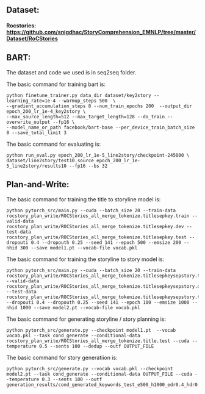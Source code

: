 
## Dataset:
#### Rocstories: https://github.com/snigdhac/StoryComprehension_EMNLP/tree/master/Dataset/RoCStories


## BART:
The dataset and code we used is in seq2seq folder.

The basic command for training bart is:
```
python finetune_trainer.py data_dir dataset/key2story --learning_rate=1e-4 --warmup_steps 500  \
--gradient_accumulation_steps 8 --num_train_epochs 200  --output_dir epoch_200_lr_1e-4_key2story \
--max_source_length=512 --max_target_length=128 --do_train --overwrite_output --fp16 \
--model_name_or_path facebook/bart-base --per_device_train_batch_size 8 --save_total_limit 3
```

The basic command for evaluating is:
```
python run_eval.py epoch_200_lr_1e-5_line2story/checkpoint-245000 \
dataset/line2story/test10.source epoch_200_lr_1e-5_line2story/results10 --fp16 --bs 32
```
## Plan-and-Write:
The basic command for training the title to storyline model is:
```
python pytorch_src/main.py --cuda --batch_size 20 --train-data rocstory_plan_write/ROCStories_all_merge_tokenize.titlesepkey.train --valid-data rocstory_plan_write/ROCStories_all_merge_tokenize.titlesepkey.dev --test-data rocstory_plan_write/ROCStories_all_merge_tokenize.titlesepkey.test --dropouti 0.4 --dropouth 0.25 --seed 141 --epoch 500 --emsize 200 --nhid 300 --save model1.pt --vocab-file vocab.pkl
```

The basic command for training the storyline to story model is:
```
python pytorch_src/main.py --cuda --batch_size 20 --train-data rocstory_plan_write/ROCStories_all_merge_tokenize.titlesepkeysepstory.train --valid-data rocstory_plan_write/ROCStories_all_merge_tokenize.titlesepkeysepstory.dev --test-data rocstory_plan_write/ROCStories_all_merge_tokenize.titlesepkeysepstory.test --dropouti 0.4 --dropouth 0.25 --seed 141 --epoch 100 --emsize 1000 --nhid 1000 --save model2.pt --vocab-file vocab.pkl
```

The basic command for generating storyline / story planning is:
```
python pytorch_src/generate.py --checkpoint model1.pt  --vocab vocab.pkl --task cond_generate --conditional-data rocstory_plan_write/ROCStories_all_merge_tokenize.title.test --cuda --temperature 0.5 --sents 100 --dedup --outf OUTPUT_FILE
```

The basic command for story generatiion is:
```
python pytorch_src/generate.py --vocab vocab.pkl --checkpoint model2.pt --task cond_generate --conditional-data OUTPUT_FILE --cuda --temperature 0.3 --sents 100 --outf generation_results/cond_generated_keywords_test_e500_h1000_edr0.4_hdr0.1_t0.15.txt_lm_e1000_h1500_edr0.2_hdr0.1_t0.3.txt
```
